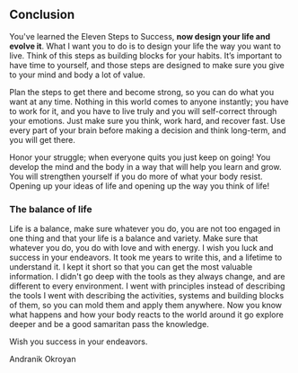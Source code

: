 
## Conclusion

You've learned the Eleven Steps to Success, **now design your life and evolve it**. What I want you to do is to design your life the way you want to live. Think of this steps as building blocks for your habits. It’s important to have time to yourself, and those steps are designed to make sure you give to your mind and body a lot of value.

Plan the steps to get there and become strong, so you can do what you want at any time. Nothing in this world comes to anyone instantly; you have to work for it, and you have to live truly and you will self-correct through your emotions. Just make sure you think, work hard, and recover fast. Use every part of your brain before making a decision and think long-term, and you will get there.

Honor your struggle; when everyone quits you just keep on going! You develop the mind and the body in a way that will help you learn and grow. You will strengthen yourself if you do more of what your body resist. Opening up your ideas of life and opening up the way you think of life!

### The balance of life

Life is a balance, make sure whatever you do, you are not too engaged in one thing and that your life is a balance and variety. Make sure that whatever you do, you do with love and with energy. I wish you luck and success in your endeavors. It took me years to write this, and a lifetime to understand it. I kept it short so that you can get the most valuable information. I didn't go deep with the tools as they always change, and are different to every environment. I went with principles instead of describing the tools I went with describing the activities, systems and building blocks of them, so you can mold them and apply them anywhere. Now you know what happens and how your body reacts to the world around it go explore deeper and be a good samaritan pass the knowledge.

Wish you success in your endeavors.

Andranik Okroyan